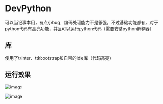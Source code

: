# DevPython
可以当记事本用，有点小bug，编码处理能力不是很强，不过基础功能都有，对于python代码有高亮功能，并且可以运行python代码（需要安装python解释器）

## 库
使用了tkinter、ttkbootstrap和自带的idle库（代码高亮）

## 运行效果

![image](https://github.com/clear-sea/DevPython/assets/111341725/b50f8399-5915-4493-bc96-b31501704c29)

![image](https://github.com/clear-sea/DevPython/assets/111341725/a325621c-1b4e-42a0-81d2-ff841269222f)
